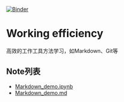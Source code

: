 [![Binder](https://mybinder.org/badge.svg)](https://mybinder.org/v2/gh/LucasGY/Working-efficiency/master)

# Working efficiency

高效的工作工具方法学习，如Markdown、Git等

## Note列表

* [Markdown_demo.ipynb](http://nbviewer.ipython.org/github/LucasGY/Working-efficiency/blob/master/1-Mardown_study/Markdown_demo.ipynb)
* [Markdown_demo.md](https://github.com/LucasGY/Working-efficiency/blob/master/1-Mardown_study/Markdown_demo.md)
